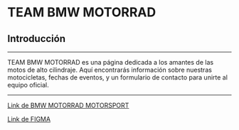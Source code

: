 # TEAM BMW MOTORRAD

## Introducción
---
TEAM BMW MOTORRAD es una página dedicada a los amantes de las motos de alto cilindraje. Aquí encontrarás información sobre nuestras motocicletas, fechas de eventos, y un formulario de contacto para unirte al equipo oficial.

---

[Link de BMW MOTORRAD MOTORSPORT](https://www.motorsport.bmw-motorrad.com/en/home.html#/filter-all)

[Link de FIGMA](https://www.figma.com/design/yeTwlnpoAOfaVsXVQVxFlr/BMW-MOTORRAD?t=Gn9JUZc0Hc5VqUxW-1)

